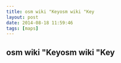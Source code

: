 ```yaml
---
title: osm wiki "Keyosm wiki "Key
layout: post
date: 2014-08-18 11:59:46
tags: [maps]
---
```

## osm wiki "Keyosm wiki "Key

